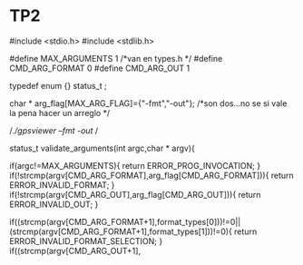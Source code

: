 # TP2

#include <stdio.h>
#include <stdlib.h>

#define MAX_ARGUMENTS 1  /*van en types.h */
#define CMD_ARG_FORMAT 0
#define CMD_ARG_OUT 1

typedef enum {} status_t ;

char * arg_flag[MAX_ARG_FLAG]={"-fmt","-out"}; /*son dos...no se si vale la pena hacer un arreglo */

/*./gpsviewer –fmt <formato> -out <salida> <entrada>*/
  
  
status_t validate_arguments(int argc,char * argv){

  if(argc!=MAX_ARGUMENTS){
		return ERROR_PROG_INVOCATION;
	}
  if(!strcmp(argv[CMD_ARG_FORMAT],arg_flag[CMD_ARG_FORMAT])){
		return ERROR_INVALID_FORMAT;
	}
  if(!strcmp(argv[CMD_ARG_OUT],arg_flag[CMD_ARG_OUT])){
		return ERROR_INVALID_OUT;
	}
  
  if((strcmp(argv[CMD_ARG_FORMAT+1],format_types[0]))!=0||(strcmp(argv[CMD_ARG_FORMAT+1],format_types[1]))!=0){
    return ERROR_INVALID_FORMAT_SELECTION;
    }
  if((strcmp(argv[CMD_ARG_OUT+1],
  
